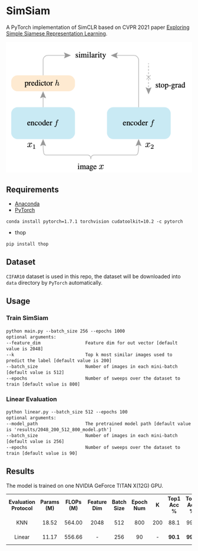 # SimSiam

A PyTorch implementation of SimCLR based on CVPR 2021
paper [Exploring Simple Siamese Representation Learning](https://arxiv.org/abs/2011.10566).

![Network Architecture image from the paper](structure.png)

## Requirements

- [Anaconda](https://www.anaconda.com/download/)
- [PyTorch](https://pytorch.org)

```
conda install pytorch=1.7.1 torchvision cudatoolkit=10.2 -c pytorch
```

- thop

```
pip install thop
```

## Dataset

`CIFAR10` dataset is used in this repo, the dataset will be downloaded into `data` directory by `PyTorch` automatically.

## Usage

### Train SimSiam

```
python main.py --batch_size 256 --epochs 1000 
optional arguments:
--feature_dim                 Feature dim for out vector [default value is 2048]
--k                           Top k most similar images used to predict the label [default value is 200]
--batch_size                  Number of images in each mini-batch [default value is 512]
--epochs                      Number of sweeps over the dataset to train [default value is 800]
```

### Linear Evaluation

```
python linear.py --batch_size 512 --epochs 100 
optional arguments:
--model_path                  The pretrained model path [default value is 'results/2048_200_512_800_model.pth']
--batch_size                  Number of images in each mini-batch [default value is 256]
--epochs                      Number of sweeps over the dataset to train [default value is 90]
```

## Results

The model is trained on one NVIDIA GeForce TITAN X(12G) GPU.

<table>
	<tbody>
		<!-- START TABLE -->
		<!-- TABLE HEADER -->
		<th>Evaluation Protocol</th>
		<th>Params (M)</th>
		<th>FLOPs (M)</th>
		<th>Feature Dim</th>
		<th>Batch Size</th>
		<th>Epoch Num</th>
		<th>K</th>
		<th>Top1 Acc %</th>
		<th>Top5 Acc %</th>
		<th>Download</th>
		<!-- TABLE BODY -->
		<tr>
			<td align="center">KNN</td>
			<td align="center">18.52</td>
			<td align="center">564.00</td>
			<td align="center">2048</td>
			<td align="center">512</td>
			<td align="center">800</td>
			<td align="center">200</td>
			<td align="center">88.1</td>
			<td align="center">99.1</td>
			<td align="center"><a href="https://pan.baidu.com/s/1iFdz3RLaatZlEMpSk-Df6g">model</a>&nbsp;|&nbsp;f7yj</td>
		</tr>
		<tr>
			<td align="center">Linear</td>
			<td align="center">11.17</td>
			<td align="center">556.66</td>
			<td align="center">-</td>
			<td align="center">256</td>
			<td align="center">90</td>
			<td align="center">-</td>
			<td align="center"><b>90.1</b></td>
			<td align="center"><b>99.6</b></td>
			<td align="center"><a href="https://pan.baidu.com/s/1euCl86wEz9_Ucs5o8KAY2w">model</a>&nbsp;|&nbsp;v8mf</td>
		</tr>
	</tbody>
</table>

